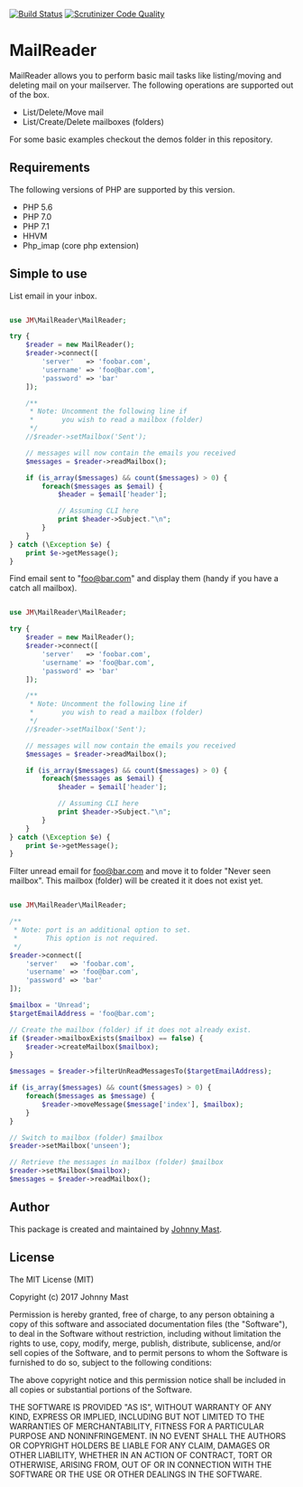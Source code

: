 [![Build Status](https://travis-ci.org/johnnymast/mailreader.svg?branch=master)](https://travis-ci.org/johnnymast/mailreader)
[![Scrutinizer Code Quality](https://scrutinizer-ci.com/g/johnnymast/mailreader/badges/quality-score.png?b=master)](https://scrutinizer-ci.com/g/johnnymast/mailreader/?branch=master)

# MailReader

MailReader allows you to perform basic mail tasks like listing/moving and deleting mail on your mailserver.
The following operations are supported out of the box.

 - List/Delete/Move mail
 - List/Create/Delete mailboxes (folders)

For some basic examples checkout the demos folder in this repository.
  

## Requirements

The following versions of PHP are supported by this version.

+ PHP 5.6
+ PHP 7.0
+ PHP 7.1
+ HHVM
+ Php_imap (core php extension) 
  

## Simple to use

List email in your inbox.

```php

use JM\MailReader\MailReader;

try {
    $reader = new MailReader();
    $reader->connect([
        'server'   => 'foobar.com',
        'username' => 'foo@bar.com',
        'password' => 'bar'
    ]);

    /**
     * Note: Uncomment the following line if
     *       you wish to read a mailbox (folder)
     */
    //$reader->setMailbox('Sent');

    // messages will now contain the emails you received
    $messages = $reader->readMailbox();

    if (is_array($messages) && count($messages) > 0) {
        foreach($messages as $email) {
            $header = $email['header'];

            // Assuming CLI here
            print $header->Subject."\n";
        }
    }
} catch (\Exception $e) {
    print $e->getMessage();
}

```

Find email sent to "foo@bar.com" and display them (handy if you have a catch all mailbox).

```php

use JM\MailReader\MailReader;

try {
    $reader = new MailReader();
    $reader->connect([
        'server'   => 'foobar.com',
        'username' => 'foo@bar.com',
        'password' => 'bar'
    ]);

    /**
     * Note: Uncomment the following line if
     *       you wish to read a mailbox (folder)
     */
    //$reader->setMailbox('Sent');

    // messages will now contain the emails you received
    $messages = $reader->readMailbox();

    if (is_array($messages) && count($messages) > 0) {
        foreach($messages as $email) {
            $header = $email['header'];

            // Assuming CLI here
            print $header->Subject."\n";
        }
    }
} catch (\Exception $e) {
    print $e->getMessage();
}
```

Filter unread email for foo@bar.com and move it to folder "Never seen mailbox". This mailbox (folder) will be created it it does not exist yet.


```php 

use JM\MailReader\MailReader;

/**
 * Note: port is an additional option to set.
 *       This option is not required.
 */
$reader->connect([
    'server'   => 'foobar.com',
    'username' => 'foo@bar.com',
    'password' => 'bar'
]);

$mailbox = 'Unread';
$targetEmailAddress = 'foo@bar.com';

// Create the mailbox (folder) if it does not already exist.
if ($reader->mailboxExists($mailbox) == false) {
    $reader->createMailbox($mailbox);
}

$messages = $reader->filterUnReadMessagesTo($targetEmailAddress);

if (is_array($messages) && count($messages) > 0) {
    foreach($messages as $message) {
        $reader->moveMessage($message['index'], $mailbox);
    }
}

// Switch to mailbox (folder) $mailbox
$reader->setMailbox('unseen');

// Retrieve the messages in mailbox (folder) $mailbox
$reader->setMailbox($mailbox);
$messages = $reader->readMailbox();

```
 
## Author

This package is created and maintained by [Johnny Mast](https://github.com/johnnymast).

## License

The MIT License (MIT)

Copyright (c) 2017 Johnny Mast

Permission is hereby granted, free of charge, to any person obtaining a copy
of this software and associated documentation files (the "Software"), to deal
in the Software without restriction, including without limitation the rights
to use, copy, modify, merge, publish, distribute, sublicense, and/or sell
copies of the Software, and to permit persons to whom the Software is
furnished to do so, subject to the following conditions:

The above copyright notice and this permission notice shall be included in all
copies or substantial portions of the Software.

THE SOFTWARE IS PROVIDED "AS IS", WITHOUT WARRANTY OF ANY KIND, EXPRESS OR
IMPLIED, INCLUDING BUT NOT LIMITED TO THE WARRANTIES OF MERCHANTABILITY,
FITNESS FOR A PARTICULAR PURPOSE AND NONINFRINGEMENT. IN NO EVENT SHALL THE
AUTHORS OR COPYRIGHT HOLDERS BE LIABLE FOR ANY CLAIM, DAMAGES OR OTHER
LIABILITY, WHETHER IN AN ACTION OF CONTRACT, TORT OR OTHERWISE, ARISING FROM,
OUT OF OR IN CONNECTION WITH THE SOFTWARE OR THE USE OR OTHER DEALINGS IN THE
SOFTWARE.
